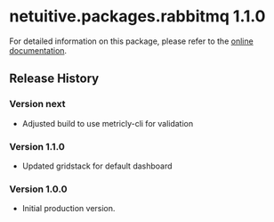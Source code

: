 # netuitive.packages.rabbitmq 1.1.0

For detailed information on this package, please refer to the [online documentation](https://hlp.app.netuitive.com/Content/Integrations/rabbitmq.htm).

## Release History

### Version next

* Adjusted build to use metricly-cli for validation

### Version 1.1.0

* Updated gridstack for default dashboard

### Version 1.0.0

* Initial production version.
